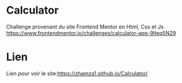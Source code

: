 # Calculator

Challenge provenant du site Frontend Mentor en Html, Css et Js https://www.frontendmentor.io/challenges/calculator-app-9lteq5N29

# Lien 

Lien pour voir le site:https://zhamza1.github.io/Calculator/